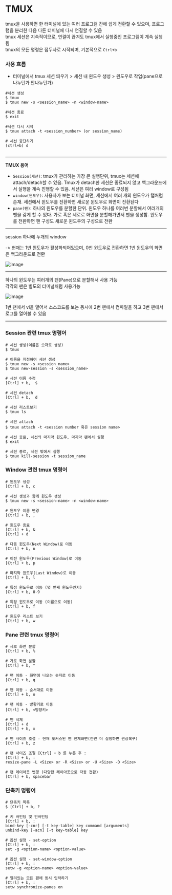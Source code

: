 # TMUX
tmux을 사용하면 한 터미널에 있는 여러 프로그램 간에 쉽게 전환할 수 있으며, 프로그램을 분리한 다음 다른 터미널에 다시 연결할 수 있음  
tmux 세션은 지속적이므로, 연결이 끊겨도 tmux에서 실행중인 프로그램이 계속 실행됨  
tmux의 모든 명령은 접두사로 시작되며, 기본적으로 ```Ctrl+b```  

### 사용 흐름
- 터미널에서 tmux 세션 띄우기 > 세션 내 윈도우 생성 > 윈도우로 작업(pane으로 나누던가 안나누던가)

```
#세션 생성
$ tmux
$ tmux new -s <session_name> -n <window-name>

#세션 종료
$ exit

#세션 다시 시작
$ tmux attach -t <session_number> (or session_name)

# 세션 중단하기
(ctrl+b) d


```


---

**TMUX 용어**

- ```Session(세션)```: tmux가 관리하는 가장 큰 실행단위, tmux는 세션에 attach/detach할 수 있음. Tmux가 detach한 세션은 종료되지 않고 백그라운드에서 실행을 계속 진행할 수 있음. 세션은 여러 window로 구성됨
- ```window(윈도우)```: 사용자가 보는 터미널 화면, 세션에서 여러 개의 윈도우가 탭처럼 존재. 세션에서 윈도우를 전환하면 새로운 윈도우로 화면이 전환된다
- ```pane(팬)```: 하나의 윈도우를 분할한 단위. 윈도우 하나를 여러번 분할해서 여러개의 팬을 갖게 할 수 있다. 가로 혹은 세로로 화면을 분할해가면서 팬을 생성함. 윈도우를 전환하면 팬 구성도 새로운 윈도우의 구성으로 전환


---

session 하나에 두개의 window  

-> 현재는 1번 윈도우가 활성화되어있으며, 0번 윈도우로 전환하면 1번 윈도우의 화면은 백그라운드로 전환

![image](https://user-images.githubusercontent.com/72767245/127642626-3c8828b0-dae0-494b-9f84-bc285d515db2.png)



---

하나의 윈도우는 여러개의 팬(Pane)으로 분할해서 사용 가능  
각각의 팬은 별도의 터미널처럼 사용가능  

![image](https://user-images.githubusercontent.com/72767245/127642822-5e4e2e75-bcbd-4f57-a76d-6c3e4a34b0a6.png)

1번 팬에서 vi을 열어서 소스코드를 보는 동시에 2번 팬에서 컴파일을 하고 3번 팬에서 로그를 열어볼 수 있음

---


### Session 관련 tmux 명령어

```
# 세션 생성(이름은 숫자로 생성)
$ tmux

# 이름을 지정하여 세션 생성
$ tmux new -s <session_name>
$ tmux new-session -s <session_name>

# 세션 이름 수정
[Ctrl] + b,  $

# 세션 detach
[Ctrl] + b,  d

# 세션 리스트보기
$ tmux ls

# 세션 attach
$ tmux attach -t <session number 혹은 session name>

# 세션 종료, 세션의 마지막 윈도우, 마지막 팬에서 실행
$ exit 

# 세션 종료, 세션 밖에서 실행
$ tmux kill-session -t session_name

```

### Window 관련 tmux 명령어

```
# 윈도우 생성
[Ctrl] + b, c

# 세션 생성과 함께 윈도우 생성
$ tmux new -s <session-name> -n <window-name>

# 윈도우 이름 변경
[Ctrl] + b, ,

# 윈도우 종료
[Ctrl] + b, &
[Ctrl] + d

# 다음 윈도우(Next Window)로 이동
[Ctrl] + b, n

# 이전 윈도우(Previous Window)로 이동
[Ctrl] + b, p

# 마지막 윈도우(Last Window)로 이동
[Ctrl] + b, l

# 특정 윈도우로 이동 (몇 번째 윈도우인지)
[Ctrl] + b, 0-9 

# 특정 윈도우로 이동 (이름으로 이동)
[Ctrl] + b, f

# 윈도우 리스트 보기
[Ctrl] + b, w
```


### Pane 관련 tmux 명령어

```
# 세로 화면 분할
[Ctrl] + b, %

# 가로 화면 분할
[Ctrl] + b, "

# 팬 이동 - 화면에 나오는 숫자로 이동
[Ctrl] + b, q 

# 팬 이동 - 순서대로 이동
[Ctrl] + b, o

# 팬 이동 - 방향키로 이동
[Ctrl] + b, <방향키>

# 팬 삭제
[Ctrl] + d
[Ctrl] + b, x

# 팬 사이즈 조절 - 현재 포커스된 팬 전체화면(한번 더 실행하면 윈상복구)
[Ctrl] + b, z

# 팬 사이즈 조절 [Ctrl] + b 를 누른 후 :
[Ctrl] + b, :
resize-pane -L <Size> or -R <Size> or -U <Size> -D <Size>                  

# 팬 레이아웃 변경 (다양한 레이아웃으로 자동 전환)
[Ctrl] + b, spacebar
```

### 단축키 명령어
```
# 단축키 목록
$ [Ctrl] + b, ?

# 키 바인딩 및 언바인딩
[Ctrl] + b, :
bind-key [-cnr] [-t key-table] key command [arguments]
unbind-key [-acn] [-t key-table] key

# 옵션 설정 - set-option
[Ctrl] + b, :
set -g <option-name> <option-value>

# 옵션 설정 - set-window-option
[Ctrl] + b, :
setw -g <option-name> <option-value>

# 열려있는 모든 팬에 동시 입력하기
[Ctrl] + b, :
setw synchronize-panes on
```




